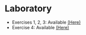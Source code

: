 # Laboratory

- Exercises 1, 2, 3: Available [(Here)](https://github.com/Opty-Forks/Java-Crypto)
- Exercise 4: Available [(Here)](./ClientServerApp)

